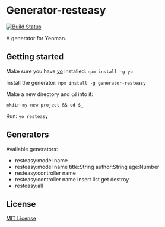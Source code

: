 # Generator-resteasy
[![Build Status](https://secure.travis-ci.org/3gweb/generator-resteasy.png?branch=master)](https://travis-ci.org/3gweb/generator-resteasy)

A generator for Yeoman.

## Getting started
Make sure you have [yo](https://github.com/yeoman/yo) installed: `npm install -g yo`

Install the generator: `npm install -g generator-resteasy`

Make a new directory and `cd` into it:

```
mkdir my-new-project && cd $_
```

Run: `yo resteasy`

## Generators

Available generators:

- resteasy:model name
- resteasy:model name title:String author:String age:Number
- resteasy:controller name
- resteasy:controller name insert list get destroy
- resteasy:all

## License
[MIT License](http://en.wikipedia.org/wiki/MIT_License)
